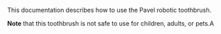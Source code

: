 This documentation describes how to use the Pavel robotic toothbrush.
 
**Note** that this toothbrush is not safe to use for children, adults, or pets.A